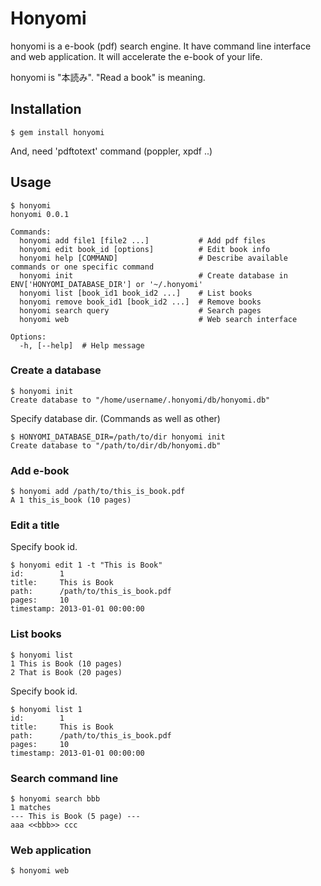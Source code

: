 # Honyomi

honyomi is a e-book (pdf) search engine. It have command line interface and web application. It will accelerate the e-book of your life.

honyomi is "本読み". "Read a book" is meaning.

## Installation

    $ gem install honyomi

And, need 'pdftotext' command (poppler, xpdf ..)

## Usage

```
$ honyomi
honyomi 0.0.1

Commands:
  honyomi add file1 [file2 ...]           # Add pdf files
  honyomi edit book_id [options]          # Edit book info
  honyomi help [COMMAND]                  # Describe available commands or one specific command
  honyomi init                            # Create database in ENV['HONYOMI_DATABASE_DIR'] or '~/.honyomi'
  honyomi list [book_id1 book_id2 ...]    # List books
  honyomi remove book_id1 [book_id2 ...]  # Remove books
  honyomi search query                    # Search pages
  honyomi web                             # Web search interface

Options:
  -h, [--help]  # Help message
```

### Create a database

```
$ honyomi init
Create database to "/home/username/.honyomi/db/honyomi.db"
```

Specify database dir. (Commands as well as other)

```
$ HONYOMI_DATABASE_DIR=/path/to/dir honyomi init
Create database to "/path/to/dir/db/honyomi.db"
```

### Add e-book

```
$ honyomi add /path/to/this_is_book.pdf
A 1 this_is_book (10 pages)
```

### Edit a title

Specify book id.

```
$ honyomi edit 1 -t "This is Book"
id:        1
title:     This is Book
path:      /path/to/this_is_book.pdf
pages:     10
timestamp: 2013-01-01 00:00:00
```

### List books

```
$ honyomi list
1 This is Book (10 pages)
2 That is Book (20 pages)
```

Specify book id.

```
$ honyomi list 1
id:        1
title:     This is Book
path:      /path/to/this_is_book.pdf
pages:     10
timestamp: 2013-01-01 00:00:00
```

### Search command line

```
$ honyomi search bbb
1 matches
--- This is Book (5 page) ---
aaa <<bbb>> ccc
```

### Web application

```
$ honyomi web
```


